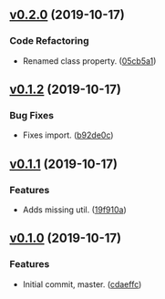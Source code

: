 <a name="v0.2.0"></a>
## [v0.2.0](https://github.com/alexseitsinger/django-rest-framework-expandable/compare/v0.1.2...v0.2.0) (2019-10-17)

### Code Refactoring
- Renamed class property. ([05cb5a1](https://github.com/alexseitsinger/django-rest-framework-expandable/commit/05cb5a16c09013a29c8097cfebaefd182a888626))


<a name="v0.1.2"></a>
## [v0.1.2](https://github.com/alexseitsinger/django-rest-framework-expandable/compare/v0.1.1...v0.1.2) (2019-10-17)

### Bug Fixes
- Fixes import. ([b92de0c](https://github.com/alexseitsinger/django-rest-framework-expandable/commit/b92de0c7dbe718acb084b7153a48365eca2f734f))


<a name="v0.1.1"></a>
## [v0.1.1](https://github.com/alexseitsinger/django-rest-framework-expandable/compare/v0.1.0...v0.1.1) (2019-10-17)

### Features
- Adds missing util. ([19f910a](https://github.com/alexseitsinger/django-rest-framework-expandable/commit/19f910a0ab91019e400d035e5fb7abe58ab967dc))


<a name="v0.1.0"></a>
## [v0.1.0](https://github.com/alexseitsinger/django-rest-framework-expandable/compare/cdaeffc293fd0bf333d7048e2cb587d977b90a05...v0.1.0) (2019-10-17)

### Features
- Initial commit, master. ([cdaeffc](https://github.com/alexseitsinger/django-rest-framework-expandable/commit/cdaeffc293fd0bf333d7048e2cb587d977b90a05))


